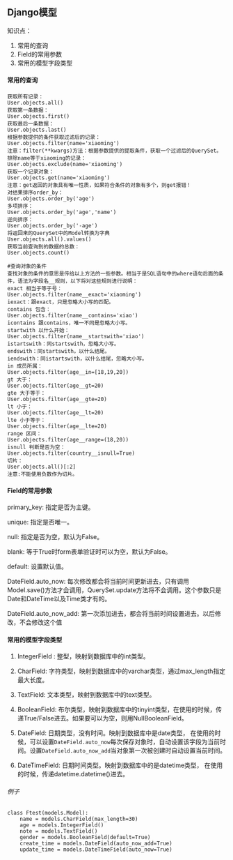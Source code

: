 ## Django模型

知识点：

1. 常用的查询
2. Field的常用参数
3. 常用的模型字段类型

#### 常用的查询

```
获取所有记录：
User.objects.all()
获取第一条数据：
User.objects.first()
获取最后一条数据：
User.objects.last()
根据参数提供的条件获取过滤后的记录：
User.objects.filter(name='xiaoming')
注意：filter(**kwargs)方法：根据参数提供的提取条件，获取一个过滤后的QuerySet。
排除name等于xiaoming的记录：
User.objects.exclude(name='xiaoming')
获取一个记录对象：
User.objects.get(name='xiaoming')
注意：get返回的对象具有唯一性质，如果符合条件的对象有多个，则get报错！
对结果排序order_by：
User.objects.order_by('age')
多项排序：
User.objects.order_by('age','name')
逆向排序：
User.objects.order_by('-age')
将返回来的QuerySet中的Model转换为字典
User.objects.all().values()
获取当前查询到的数据的总数：
User.objects.count()
```

```
#查询对象的条件
查找对象的条件的意思是传给以上方法的一些参数。相当于是SQL语句中的where语句后面的条件，语法为字段名__规则，以下将对这些规则进行说明：
exact 相当于等于号：
User.objects.filter(name__exact='xiaoming')
iexact：跟exact，只是忽略大小写的匹配。
contains 包含：
User.objects.filter(name__contains='xiao')
icontains 跟contains，唯一不同是忽略大小写。
startwith 以什么开始：
User.objects.filter(name__startswith='xiao')
istartswith：同startswith，忽略大小写。
endswith：同startswith，以什么结尾。
iendswith：同istartswith，以什么结尾，忽略大小写。
in 成员所属：
User.objects.filter(age__in=[18,19,20])
gt 大于：
User.objects.filter(age__gt=20)
gte 大于等于：
User.objects.filter(age__gte=20)
lt 小于：
User.objects.filter(age__lt=20)
lte 小于等于：
User.objects.filter(age__lte=20)
range 区间：
User.objects.filter(age__range=(18,20))
isnull 判断是否为空：
User.objects.filter(country__isnull=True)
切片：
User.objects.all()[:2]
注意:不能使用负数作为切片。
```

#### Field的常用参数

primary_key:  指定是否为主键。

unique:  指定是否唯一。

null:  指定是否为空，默认为False。

blank: 等于True时form表单验证时可以为空，默认为False。

default:  设置默认值。

DateField.auto_now:  每次修改都会将当前时间更新进去，只有调用Model.save()方法才会调用，QuerySet.update方法将不会调用。这个参数只是Date和DateTime以及Time类才有的。

DateField.auto_now_add:  第一次添加进去，都会将当前时间设置进去。以后修改，不会修改这个值

#### 常用的模型字段类型

1. IntegerField : 整型，映射到数据库中的int类型。
2. CharField:  字符类型，映射到数据库中的varchar类型，通过max_length指定最大长度。
3. TextField:  文本类型，映射到数据库中的text类型。
4. BooleanField: 布尔类型，映射到数据库中的tinyint类型，在使用的时候，传递True/False进去。如果要可以为空，则用NullBooleanField。
5. DateField:  日期类型，没有时间。映射到数据库中是date类型，
   在使用的时候，可以设置`DateField.auto_now`每次保存对象时，自动设置该字段为当前时间。设置`DateField.auto_now_add`当对象第一次被创建时自动设置当前时间。

6. DateTimeField:   日期时间类型。映射到数据库中的是datetime类型，
   在使用的时候，传递datetime.datetime()进去。


###### 例子

```
class Ftest(models.Model):
    name = models.CharField(max_length=30)
    age = models.IntegerField()
    note = models.TextField()
    gender = models.BooleanField(default=True)
    create_time = models.DateField(auto_now_add=True)
    update_time = models.DateTimeField(auto_now=True)
```